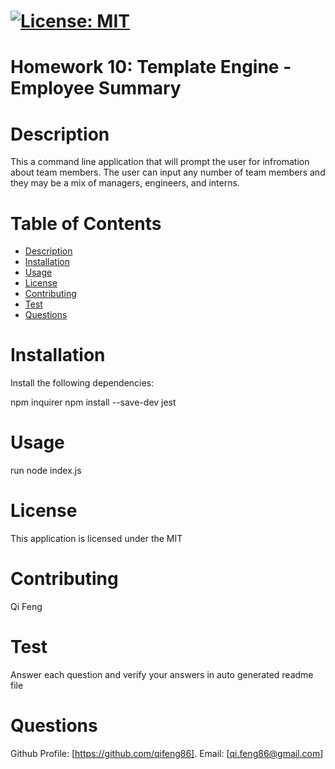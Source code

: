 

# [![License: MIT](https://img.shields.io/badge/License-MIT-yellow.svg)](https://opensource.org/licenses/MIT)

# Homework 10: Template Engine - Employee Summary

# Description

This a command line application that will prompt the user for infromation about team members. The user can input any number of team members and they may be a mix of managers, engineers, and interns.

# Table of Contents
* [Description](#description)
* [Installation](#installation)
* [Usage](#usage)
* [License](#license)
* [Contributing](#contribute)
* [Test](#test)
* [Questions](#questions)

# Installation

Install the following dependencies:


npm inquirer
npm install --save-dev jest


# Usage

run node index.js

# License

This application is licensed under the MIT

# Contributing

Qi Feng

# Test


Answer each question and verify your answers in auto generated readme file


# Questions

Github Profile: [https://github.com/qifeng86]. Email: [qi.feng86@gmail.com]
